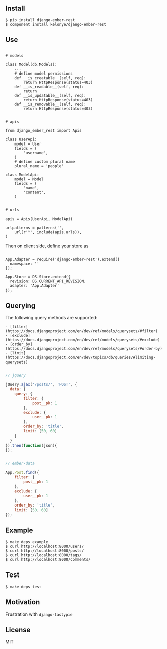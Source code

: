 Install
---

    $ pip install django-ember-rest
    $ component install kelonye/django-ember-rest

Use
---

```

# models

class Model(db.Models):
    ...
    # define model permissions
    def __is_creatable__(self, req):
        return HttpResponse(status=403)
    def __is_readable__(self, req):
        return
    def __is_updatable__(self, req):
        return HttpResponse(status=403)
    def __is_removable__(self, req):
        return HttpResponse(status=403)


# apis

from django_ember_rest import Apis

class UserApi:
    model = User
    fields = (
        'username',
    )
    # define custom plural name
    plural_name = 'people'

class ModelApi:
    model = Model
    fields = (
        'name',
        'content',
    )


# urls

apis = Apis(UserApi, ModelApi)

urlpatterns = patterns('',
    url(r'^', include(apis.urls)),
)

```

Then on client side, define your store as

```

App.Adapter = require('django-ember-rest').extend({
  namespace: ''
});

App.Store = DS.Store.extend({
  revision: DS.CURRENT_API_REVISION,
  adapter: 'App.Adapter'
});

```

Querying
---

The following query methods are supported:

    - [filter](https://docs.djangoproject.com/en/dev/ref/models/querysets/#filter)
    - [exclude](https://docs.djangoproject.com/en/dev/ref/models/querysets/#exclude)
    - [order_by](https://docs.djangoproject.com/en/dev/ref/models/querysets/#order-by)
    - [limit](https://docs.djangoproject.com/en/dev/topics/db/queries/#limiting-querysets)

```javascript

// jquery

jQuery.ajax('/posts/', 'POST', {
  data: {
    query: {
        filter: {
            post__pk: 1
        },
        exclude: {
            user__pk: 1
        },
        order_by: 'title',
        limit: [50, 60]
    }
  }
}).then(function(json){
});


// ember-data

App.Post.find({
    filter: {
        post__pk: 1
    },
    exclude: {
        user__pk: 1
    },
    order_by: 'title',
    limit: [50, 60]
});

```

Example
---
  
    $ make deps example
    $ curl http://localhost:8000/users/
    $ curl http://localhost:8000/posts/
    $ curl http://localhost:8000/tags/
    $ curl http://localhost:8000/comments/


Test
---

    $ make deps test


Motivation
---

Frustration with `django-tastypie`

License
---

MIT